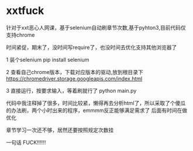 # xxtfuck
针对于xxt恶心人网课，基于selenium自动刷章节次数,基于pyhton3,目前代码仅支持chrome

时间紧促，期末了，没时间写require了，也没时间去优化支持其他浏览器了

1 装个selenium
pip install selenium

2 查看自己chrome版本，下载对应版本的驱动,放到根目录下
https://chromedriver.storage.googleapis.com/index.html

3 直接运行，按要求输入，等着刷就行了
python  main.py


代码中我注释掉了很多，时间比较紧，懒得再去分析html了，所以采取了个傻瓜的办法刷，两个小时出来的程序，emmmm反正能够满足需求了
后面有时间在做优化



章节学习一次还不够，居然还要按照规定次数挂

一句话 FUCK!!!!!!


